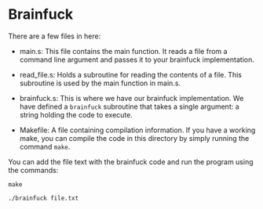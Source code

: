 # Brainfuck

There are a few files in here:

 - main.s:
    This file contains the main function.
    It reads a file from a command line argument and passes it to your brainfuck implementation.

 - read_file.s:
    Holds a subroutine for reading the contents of a file.
    This subroutine is used by the main function in main.s.

 - brainfuck.s:
    This is where we have our brainfuck implementation.
    We have defined a `brainfuck` subroutine that takes
    a single argument: a string holding the code to execute.

 - Makefile:
    A file containing compilation information.  If you have a working make,
    you can compile the code in this directory by simply running the command `make`.


You can add the file text with the brainfuck code and run the program using the commands:
```
make
```
```
./brainfuck file.txt
```
